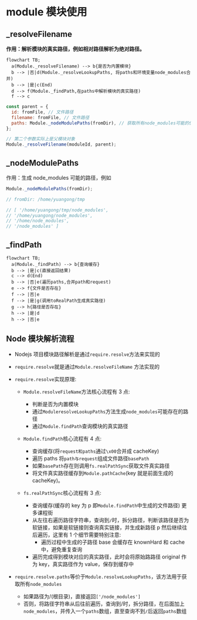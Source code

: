 # module 模块使用

## \_resolveFilename

**作用：解析模块的真实路径，例如相对路径解析为绝对路径。**

```mermaid
flowchart TB;
  a(Module._resolveFilename) --> b{是否为内置模块}
  b --> |否|d(Module._resolveLookupPaths, 将paths和环境变量node_modules合并)
  b --> |是|c(End)
  d --> f(Module._findPath,在paths中解析模块的真实路径)
  f --> c
```

```js
const parent = {
  id: fromFile, // 文件路径
  filename: fromFile, // 文件路径
  paths: Module._nodeModulePaths(fromDir), // 获取所有node_modules可能的位置
};

// 第二个参数实际上是父模块对象
Module._resolveFilename(moduleId, parent);
```

## \_nodeModulePaths

作用：生成 node_modules 可能的路径，例如

```js
Module._nodeModulePaths(fromDir);

// fromDir: /home/yuangong/tmp

// [ '/home/yuangong/tmp/node_modules',
// '/home/yuangong/node_modules',
// '/home/node_modules',
// '/node_modules' ]
```

## \_findPath

```mermaid
flowchart TB;
  a(Module._findPath) --> b{查询缓存}
  b --> |是|c(直接返回结果)
  c --> d(End)
  b --> |否|e(遍历paths,合并path和request)
  e --> f{文件是否存在}
  f --> |否|e
  f --> |是|g(调用toRealPath生成真实路径)
  g --> h{路径是否存在}
  h --> |是|d
  h --> |否|e
```

## Node 模块解析流程

- Nodejs 项目模块路径解析是通过`require.resolve`方法来实现的
- `require.resolve`就是通过`Module.resolveFileName` 方法实现的
- `require.resolve`实现原理:

  - `Module.resolveFileName`方法核心流程有 3 点:

    - 判断是否为内置模块
    - 通过`ModuleresolveLookupPaths`方法生成`node_modules`可能存在的路径
    - 通过`Module.findPath`查询模块的真实路径

  - `Module.findPath`核心流程有 4 点:

    - 查询缓存(将`request和paths`通过`\x00`合并成 cacheKey)
    - 遍历 paths 将`path与request`组成文件路径`basePath`
    - 如果`basePath`存在则调用`fs.realPathSync`获取文件真实路径
    - 将文件真实路径缓存到`Module.pathCache`(key 就是前面生成的 cacheKey)。

  - `fs.realPathSync`核心流程有 3 点:
    - 查询缓存(缓存的 key 为 p 即`Module.findPath`中生成的文件路径) 更多课程街
    - 从左往右遍历路径字符串，查询到`/`时，拆分路径，判断该路径是否为软链接，如果是软链接则查询真实链接，并生成新路径 p 然后继续往后遍历，这里有 1 个细节需要特别注意:
      - 遍历过程中生成的子路径 base 会缓存在 knownHard 和 cache 中，避免重复查询
    - 遍历完成得到模块对应的真实路径，此时会将原始路路径 original 作为 key，真实路径作为 value，保存到缓存中

- `require.resolve.paths`等价于`Module.resolveLookupPaths`，该方法用于获取所有`node_modules`
  - 如果路径为/(根目录)，直接返回`['/node_modules']`
  - 否则，将路径字符串从后往前遍历，查询到/时，拆分路径，在后面加上`node_modules`，并传入一个`paths`数组，直至查询不到`/`后返回`paths`数组
